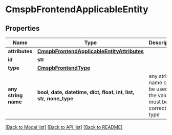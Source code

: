# CmspbFrontendApplicableEntity


## Properties
Name | Type | Description | Notes
------------ | ------------- | ------------- | -------------
**attributes** | [**CmspbFrontendApplicableEntityAttributes**](CmspbFrontendApplicableEntityAttributes.md) |  | [optional] 
**id** | **str** |  | [optional] 
**type** | [**CmspbFrontendType**](CmspbFrontendType.md) |  | [optional] 
**any string name** | **bool, date, datetime, dict, float, int, list, str, none_type** | any string name can be used but the value must be the correct type | [optional]

[[Back to Model list]](../README.md#documentation-for-models) [[Back to API list]](../README.md#documentation-for-api-endpoints) [[Back to README]](../README.md)



